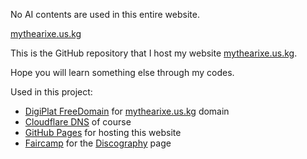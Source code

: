 No AI contents are used in this entire website.

[mythearixe.us.kg](https://mythearixe.us.kg/)

This is the GitHub repository that I host my website [mythearixe.us.kg](https://mythearixe.us.kg/).

Hope you will learn something else through my codes.

Used in this project:
- [DigiPlat FreeDomain](https://github.com/DigitalPlatDev/FreeDomain) for [mythearixe.us.kg](https://mythearixe.us.kg/) domain
- [Cloudflare DNS](https://www.cloudflare.com/application-services/products/dns/) of course
- [GitHub Pages](https://docs.github.com/en/pages) for hosting this website
- [Faircamp](https://simonrepp.com/faircamp/) for the [Discography](https://mythearixe.us.kg/discography/) page
